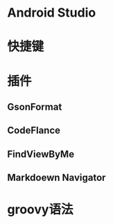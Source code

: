 # Android Studio

# 快捷键

# 插件

## GsonFormat

## CodeFlance

## FindViewByMe

## Markdoewn Navigator

# groovy语法


